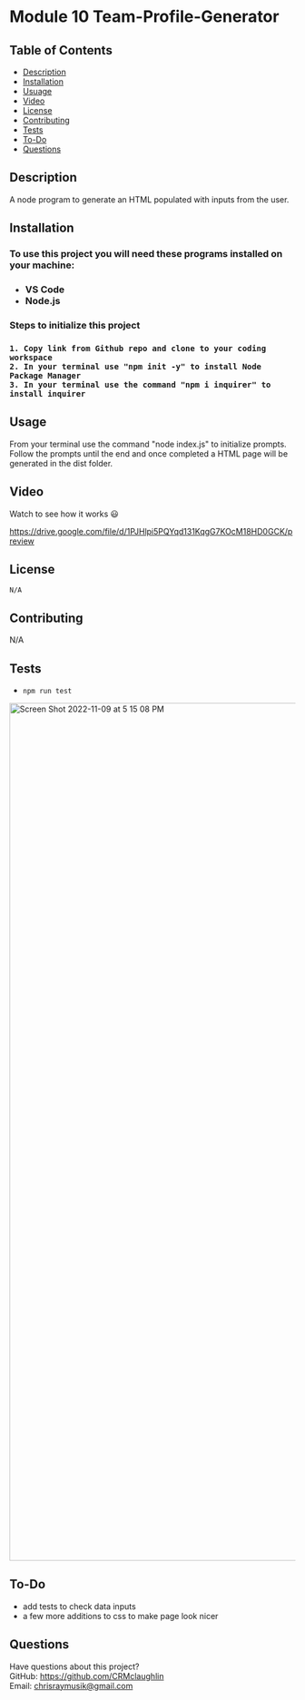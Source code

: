 # Module 10 Team-Profile-Generator

## Table of Contents
  * [Description](#description)
  * [Installation](#installation)
  * [Usuage](#usage)
  * [Video](#video)
  * [License](#license)
  * [Contributing](#contributing)
  * [Tests](#tests)
  * [To-Do](#to-do)
  * [Questions](#questions)

  ## Description
  A node program to generate an HTML populated with inputs from the user.
  
  ## Installation
  <h3> To use this project you will need these programs installed on your machine:<h3>
  
  * VS Code
  * Node.js
  
  <h3> Steps to initialize this project <h3>
    
    1. Copy link from Github repo and clone to your coding workspace
    2. In your terminal use "npm init -y" to install Node Package Manager
    3. In your terminal use the command "npm i inquirer" to install inquirer
    
  
  ## Usage 
  
 From your terminal use the command "node index.js" to initialize prompts. Follow the prompts until the end and once completed a HTML page will be generated in the dist folder.
  
## Video

Watch to see how it works 😃
    
https://drive.google.com/file/d/1PJHlpi5PQYqd131KqgG7KOcM18HD0GCK/preview
  
  ## License
    N/A
  
  
  ## Contributing
  N/A
  
  ## Tests
  
  * `npm run test`


<img width="1512" alt="Screen Shot 2022-11-09 at 5 15 08 PM" src="https://user-images.githubusercontent.com/111208223/200964030-8097c4b9-c179-4b3a-b1f2-6238157b7d8e.png">

  ## To-Do

  - add tests to check data inputs 
  - a few more additions to css to make page look nicer
  
  ## Questions
  Have questions about this project?  
  GitHub: https://github.com/CRMclaughlin  
  Email: chrisraymusik@gmail.com
